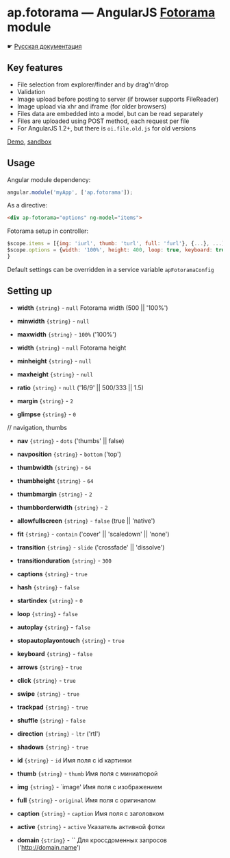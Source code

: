 ap.fotorama — AngularJS [Fotorama](http://fotorama.io/) module
=======

☛ [Русская документация](https://github.com/tamtakoe/oi.file/wiki/%D0%A0%D1%83%D1%81%D1%81%D0%BA%D0%B0%D1%8F-%D0%B4%D0%BE%D0%BA%D1%83%D0%BC%D0%B5%D0%BD%D1%82%D0%B0%D1%86%D0%B8%D1%8F)

## Key features

* File selection from explorer/finder and by drag'n'drop
* Validation
* Image upload before posting to server (if browser supports FileReader)
* Image upload via xhr and iframe (for older browsers)
* Files data are embedded into a model, but can be read separately
* Files are uploaded using POST method, each request per file
* For AngularJS 1.2+, but there is `oi.file.old.js` for old versions

[Demo](http://tamtakoe.ru/uploader/fotorama.html), [sandbox](http://plnkr.co/edit/hHQfk4C9VlSigwrKcr4C?p=preview)

## Usage

Angular module dependency:
```javascript
angular.module('myApp', ['ap.fotorama']);
```

As a directive:
```html
<div ap-fotorama="options" ng-model="items">
```

Fotorama setup in controller:
```javascript
$scope.items = [{img: 'iurl', thumb: 'turl', full: 'furl'}, {...}, ...]; //Model
$scope.options = {width: '100%', height: 400, loop: true, keyboard: true, nav: 'thumbs'};
}
```

Default settings can be overridden in a service variable `apFotoramaConfig`

## Setting up
- **width** `{string}` - `null` Fotorama width  (500 || '100%')
- **minwidth** `{string}` - `null`
- **maxwidth** `{string}` - `100%` ('100%')
- **width** `{string}` - `null` Fotorama height
- **minheight** `{string}` - `null`
- **maxheight** `{string}` - `null`

- **ratio** `{string}` - `null` ('16/9' || 500/333 || 1.5)

- **margin** `{string}` - `2`
- **glimpse** `{string}` - `0`

// navigation, thumbs
- **nav** `{string}` - `dots` ('thumbs' || false)
- **navposition** `{string}` - `bottom` ('top')
- **thumbwidth** `{string}` - `64`
- **thumbheight** `{string}` - `64`
- **thumbmargin** `{string}` - `2`
- **thumbborderwidth** `{string}` - `2`

- **allowfullscreen** `{string}` - `false` (true || 'native')

- **fit** `{string}` - `contain` ('cover' || 'scaledown' || 'none')

- **transition** `{string}` - `slide` ('crossfade' || 'dissolve')
- **transitionduration** `{string}` - `300`

- **captions** `{string}` - `true`

- **hash** `{string}` - `false`
- **startindex** `{string}` - `0`

- **loop** `{string}` - `false`

- **autoplay** `{string}` - `false`
- **stopautoplayontouch** `{string}` - `true`

- **keyboard** `{string}` - `false`

- **arrows** `{string}` - `true`
- **click** `{string}` - `true`
- **swipe** `{string}` - `true`
- **trackpad** `{string}` - `true`

- **shuffle** `{string}` - `false`

- **direction** `{string}` - `ltr` ('rtl')

- **shadows** `{string}` - `true`

- **id** `{string}` - `id`      Имя поля с id картинки
- **thumb** `{string}` - `thumb`  Имя поля с миниатюрой
- **img** `{string}` - `image'   Имя поля с изображением
- **full** `{string}` - `original` Имя поля с оригиналом
- **caption** `{string}` - `caption` Имя поля с заголовком
- **active** `{string}` - `active` Указатель активной фотки
- **domain** `{string}` - `` Для кроссдоменных запросов ('http://domain.name')